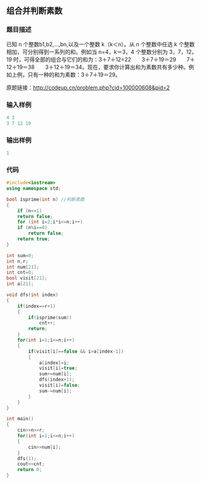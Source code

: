 ## 组合并判断素数

### 题目描述
已知 n 个整数b1,b2,…,bn,以及一个整数 k（k＜n）。从 n 个整数中任选 k 个整数相加，可分别得到一系列的和。例如当 n=4，k＝3，4 个整数分别为 3，7，12，19 时，可得全部的组合与它们的和为：3＋7＋12=22　　3＋7＋19＝29　　7＋12＋19＝38　　3＋12＋19＝34。现在，要求你计算出和为素数共有多少种。例如上例，只有一种的和为素数：3＋7＋19＝29。


原题链接：http://codeup.cn/problem.php?cid=100000608&pid=2

### 输入样例
```C++
4 3
3 7 12 19
```

### 输出样例
```C++
1
```

### 代码
```C++
#include<iostream>
using namespace std;

bool isprime(int n) //判断素数
{
	if (n<=1)
	return false;
	for (int i=2;i*i<=n;i++)
	if (n%i==0)
		return false;
	return true;
}

int sum=0;
int n,r;
int num[21];
int cnt=0;
bool visit[21];
int a[21];

void dfs(int index)
{
	if(index==r+1)
	{
		if(isprime(sum))
			cnt++;
		return;
	}
	for(int i=1;i<=n;i++)
	{
		if(visit[i]==false && i>a[index-1])
		{
			a[index]=i;
			visit[i]=true;
			sum+=num[i];
			dfs(index+1);
			visit[i]=false;
			sum-=num[i];
		}
	}
}

int main()
{
	cin>>n>>r;
	for(int i=1;i<=n;i++)
	{
		cin>>num[i];
	}
	dfs(1);
	cout<<cnt;
	return 0;
}
```
